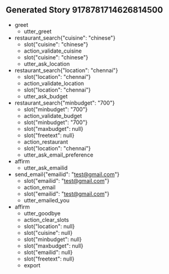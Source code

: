 ## Generated Story 9178781714626814500
* greet
    - utter_greet
* restaurant_search{"cuisine": "chinese"}
    - slot{"cuisine": "chinese"}
    - action_validate_cuisine
    - slot{"cuisine": "chinese"}
    - utter_ask_location
* restaurant_search{"location": "chennai"}
    - slot{"location": "chennai"}
    - action_validate_location
    - slot{"location": "chennai"}
    - utter_ask_budget
* restaurant_search{"minbudget": "700"}
    - slot{"minbudget": "700"}
    - action_validate_budget
    - slot{"minbudget": "700"}
    - slot{"maxbudget": null}
    - slot{"freetext": null}
    - action_restaurant
    - slot{"location": "chennai"}
    - utter_ask_email_preference
* affirm
    - utter_ask_emailid
* send_email{"emailid": "test@gmail.com"}
    - slot{"emailid": "test@gmail.com"}
    - action_email
    - slot{"emailid": "test@gmail.com"}
    - utter_emailed_you
* affirm
    - utter_goodbye
    - action_clear_slots
    - slot{"location": null}
    - slot{"cuisine": null}
    - slot{"minbudget": null}
    - slot{"maxbudget": null}
    - slot{"emailid": null}
    - slot{"freetext": null}
    - export
